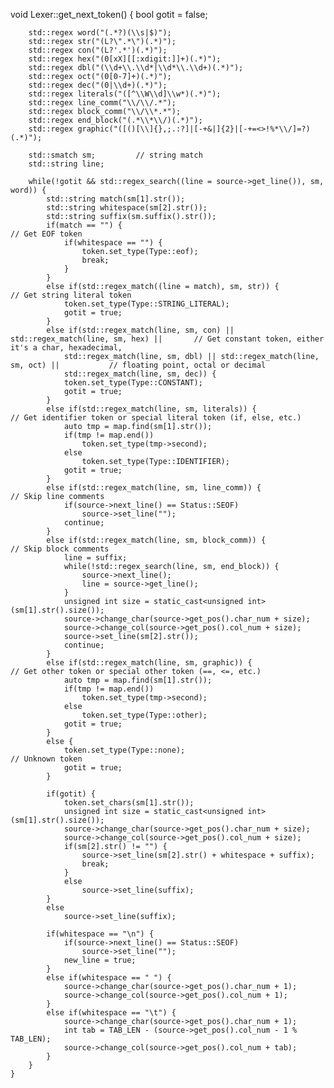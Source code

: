 void Lexer::get_next_token() {
        bool gotit = false;

        std::regex word("(.*?)(\\s|$)");
        std::regex str("(L?\".*\")(.*)");
        std::regex con("(L?'.*')(.*)");
        std::regex hex("(0[xX][[:xdigit:]]+)(.*)");
        std::regex dbl("(\\d+\\.\\d*|\\d*\\.\\d+)(.*)");
        std::regex oct("(0[0-7]+)(.*)");
        std::regex dec("(0|\\d+)(.*)");
        std::regex literals("([^\\W\\d]\\w*)(.*)");
        std::regex line_comm("\\/\\/.*");
        std::regex block_comm("\\/\\*.*");
        std::regex end_block("(.*\\*\\/)(.*)");
        std::regex graphic("([()[\\]{},;.:?]|[-+&|]{2}|[-+=<>!%*\\/]=?)(.*)");

        std::smatch sm;         // string match
        std::string line;

        while(!gotit && std::regex_search((line = source->get_line()), sm, word)) {
            std::string match(sm[1].str());
            std::string whitespace(sm[2].str());
            std::string suffix(sm.suffix().str());
            if(match == "") {                                                                   // Get EOF token
                if(whitespace == "") {
                    token.set_type(Type::eof);
                    break;
                }
            }
            else if(std::regex_match((line = match), sm, str)) {                                // Get string literal token
                token.set_type(Type::STRING_LITERAL);
                gotit = true;
            }
            else if(std::regex_match(line, sm, con) || std::regex_match(line, sm, hex) ||       // Get constant token, either it's a char, hexadecimal,
                std::regex_match(line, sm, dbl) || std::regex_match(line, sm, oct) ||           // floating point, octal or decimal
                std::regex_match(line, sm, dec)) {
                token.set_type(Type::CONSTANT);
                gotit = true;
            }
            else if(std::regex_match(line, sm, literals)) {                                     // Get identifier token or special literal token (if, else, etc.)
                auto tmp = map.find(sm[1].str());
                if(tmp != map.end())
                    token.set_type(tmp->second);
                else
                    token.set_type(Type::IDENTIFIER);
                gotit = true;
            }
            else if(std::regex_match(line, sm, line_comm)) {                                    // Skip line comments
                if(source->next_line() == Status::SEOF)
                    source->set_line("");
                continue;
            }
            else if(std::regex_match(line, sm, block_comm)) {                                   // Skip block comments
                line = suffix;
                while(!std::regex_search(line, sm, end_block)) {
                    source->next_line();
                    line = source->get_line();
                }
                unsigned int size = static_cast<unsigned int>(sm[1].str().size());
                source->change_char(source->get_pos().char_num + size);
                source->change_col(source->get_pos().col_num + size);
                source->set_line(sm[2].str());
                continue;
            }
            else if(std::regex_match(line, sm, graphic)) {                                      // Get other token or special other token (==, <=, etc.)
                auto tmp = map.find(sm[1].str());
                if(tmp != map.end())
                    token.set_type(tmp->second);
                else
                    token.set_type(Type::other);
                gotit = true;
            }
            else {
                token.set_type(Type::none);                                                     // Unknown token
                gotit = true;
            }

            if(gotit) {
                token.set_chars(sm[1].str());
                unsigned int size = static_cast<unsigned int>(sm[1].str().size());
                source->change_char(source->get_pos().char_num + size);
                source->change_col(source->get_pos().col_num + size);
                if(sm[2].str() != "") {
                    source->set_line(sm[2].str() + whitespace + suffix);
                    break;
                }
                else
                    source->set_line(suffix);
            }
            else
                source->set_line(suffix);

            if(whitespace == "\n") {
                if(source->next_line() == Status::SEOF) 
                    source->set_line("");
                new_line = true;
            }
            else if(whitespace == " ") {
                source->change_char(source->get_pos().char_num + 1);
                source->change_col(source->get_pos().col_num + 1);
            }
            else if(whitespace == "\t") {
                source->change_char(source->get_pos().char_num + 1);
                int tab = TAB_LEN - (source->get_pos().col_num - 1 % TAB_LEN);
                source->change_col(source->get_pos().col_num + tab);
            }
        }														
    }